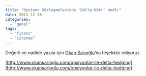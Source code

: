 ```yaml
---
title: "Opsiyon Sözleşmelerinde 'Delta Nötr' nedir"
date: 2013-12-18
categories: 
  - "genel"
tags: 
  - "finans"
  - "isletme"
---
```


Değerli ve nadide yazısı için [Okan Sarıoğlu](http://www.okansarioglu.com/hakkimda)‘na teşekkür ediyoruz.  
  
[http://www.okansarioglu.com/opsiyonlar-ile-delta-hedging](http://www.okansarioglu.com/opsiyonlar-ile-delta-hedging)
